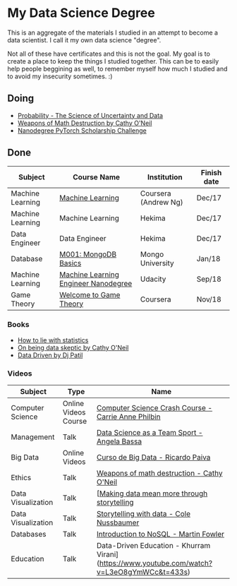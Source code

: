 # My Data Science Degree

This is an aggregate of the materials I studied in an attempt to become a data scientist. I call it my own data science "degree". 

Not all of these have certificates and this is not the goal. My goal is to create a place to keep the things I studied together. This can be to easily help people beggining as well, to remember myself how much I studied and to avoid my insecurity sometimes. :)

## Doing

- [Probability - The Science of Uncertainty and Data](https://courses.edx.org/courses/course-v1:MITx+6.431x+3T2018)
- [Weapons of Math Destruction by Cathy O'Neil](https://weaponsofmathdestructionbook.com/)
- [Nanodegree PyTorch Scholarship Challenge](https://classroom.udacity.com/nanodegrees/nd188/syllabus/core-curriculum)

## Done


| Subject          | Course Name                          | Institution          | Finish date |
|------------------|--------------------------------------|----------------------|-------------|
| Machine Learning | [Machine Learning ](https://www.coursera.org/learn/machine-learning/)| Coursera (Andrew Ng) | Dec/17      |
| Machine Learning | Machine Learning                     | Hekima               | Dec/17      |
| Data Engineer    | Data Engineer                        | Hekima               | Dec/17      |
| Database         | [M001: MongoDB Basics](https://university.mongodb.com/mercury/M001/2018_January/syllabus)                 | Mongo University     |    Jan/18         |
| Machine Learning | [Machine Learning Engineer Nanodegree](https://br.udacity.com/course/machine-learning-engineer-nanodegree--nd009) | Udacity              | Sep/18      |
| Game Theory      | [Welcome to Game Theory](https://www.coursera.org/learn/game-theory-introduction/home/welcome)               | Coursera             | Nov/18      |

### Books

- [How to lie with statistics](http://faculty.neu.edu.cn/cc/zhangyf/papers/How-to-Lie-with-Statistics.pdf)
- [On being data skeptic by Cathy O'Neil](http://www.oreilly.com/data/free/being-a-data-skeptic.csp)
- [Data Driven by Dj Patil](https://www.amazon.com.br/Data-Driven-English-DJ-Patil-ebook/dp/B00SXHFTAS/ref=sr_1_1?ie=UTF8&qid=1541638037&sr=8-1&keywords=data+driven)


### Videos

| Subject                   | Type    | Name                                                 |
|---------------------------|---------|------------------------------------------------------|
| Computer Science          | Online Videos Course    | [Computer Science Crash Course - Carrie Anne Philbin](https://www.youtube.com/watch?v=tpIctyqH29Q&list=PL8dPuuaLjXtNlUrzyH5r6jN9ulIgZBpdo)|  
| Management                | Talk    | [Data Science as a Team Sport - Angela Bassa](https://resources.rstudio.com/rstudio-conf-2019/data-science-as-a-team-sport)|  
| Big Data                  |  Online Videos   | [Curso de Big Data - Ricardo Paiva](https://www.youtube.com/channel/UCezi21B6fL8H5gim3bRJvCw)|  
| Ethics                    |  Talk   | [Weapons of math destruction - Cathy O'Neil](https://www.youtube.com/watch?v=TQHs8SA1qpk&t=2176s)|  
| Data Visualization        |  Talk   | [[Making data mean more through storytelling](https://www.youtube.com/watch?v=6xsvGYIxJok)|  
| Data Visualization        |  Talk   | [Storytelling with data - Cole Nussbaumer](https://www.youtube.com/watch?v=8EMW7io4rSI&t=1721s)|            
| Databases                 |  Talk   | [Introduction to NoSQL - Martin Fowler](https://www.youtube.com/watch?v=qI_g07C_Q5I&index=82&list=LLJxQd98XUs_Ucg9FJ9VglgA&t=0s)|
| Education                 |  Talk   |  Data-Driven Education - Khurram Virani](https://www.youtube.com/watch?v=L3eO8gYmWCc&t=433s)|



